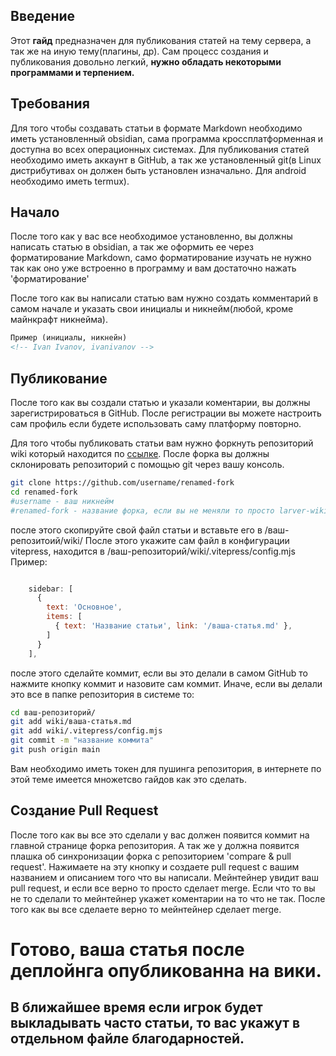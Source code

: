 <!-- Sophron Ragozin, sophragoz -->
## Введение
Этот **гайд** предназначен для публикования статей на тему сервера, а так же на иную тему(плагины, др).
Сам процесс создания и публикования довольно легкий, **нужно обладать некоторыми программами и терпением.**

## Требования
Для того чтобы создавать статьи в формате Markdown необходимо иметь установленный obsidian, сама программа кроссплатформенная и доступна во всех операционных системах.
Для публикования статей необходимо иметь аккаунт в GitHub, а так же установленный git(в Linux дистрибутивах он должен быть установлен изначально. Для android необходимо иметь termux). 
## Начало
После того как у вас все необходимое установленно, вы должны написать статью в obsidian, а так же оформить ее через форматирование Markdown, само форматирование изучать не нужно так как оно уже встроенно в программу и вам достаточно нажать 'форматирование'

После того как вы написали статью вам нужно создать комментарий в самом начале и указать свои инициалы и никнейм(любой, кроме майнкрафт никнейма).
```md
Пример (инициалы, никнейн)
<!-- Ivan Ivanov, ivanivanov -->
```

## Публикование
После того как вы создали статью и указали коментарии, вы должны зарегистрироваться в GitHub.
После регистрации вы можете настроить сам профиль если будете использовать саму платформу повторно.

Для того чтобы публиковать статьи вам нужно форкнуть репозиторий wiki который находится по [ссылке](https://github.com/sophragoz/larver-wiki). После форка вы должны склонировать репозиторий с помощью git через вашу консоль.
```bash
git clone https://github.com/username/renamed-fork 
cd renamed-fork
#username - ваш никнейм
#renamed-fork - название форка, если вы не меняли то просто larver-wiki
```
после этого скопируйте свой файл статьи и вставьте его в /ваш-репозитоий/wiki/
После этого укажите сам файл в конфигурации vitepress, находится в /ваш-репозиторий/wiki/.vitepress/config.mjs
Пример:
```mjs

    sidebar: [
      {
        text: 'Основное',
        items: [
          { text: 'Название статьи', link: '/ваша-статья.md' },
        ]
      }
    ],
```
после этого сделайте коммит, если вы это делали в самом GitHub то нажмите кнопку коммит и назовите сам коммит.
Иначе, если вы делали это все в папке репозитория в системе то:
```bash
cd ваш-репозиторий/
git add wiki/ваша-статья.md
git add wiki/.vitepress/config.mjs
git commit -m "название коммита"
git push origin main
```
Вам необходимо иметь токен для пушинга репозитория, в интернете по этой теме имеется множетсво гайдов как это сделать.
## Создание Pull Request
После того как вы все это сделали у вас должен появится коммит на главной странице форка репозитория. 
А так же у должна появится плашка об синхронизации форка с репозиторием 'compare & pull request'. Нажимаете на эту кнопку и создаете pull request с вашим названием и описанием того что вы написали.
Мейнтейнер увидит ваш pull request, и если все верно то просто сделает merge. Если что то вы не то сделали то мейнтейнер укажет коментарии на то что не так. После того как вы все сделаете верно то мейнтейнер сделает merge.

# Готово, ваша статья после деплойнга опубликованна на вики.
## В ближайшее время если игрок будет выкладывать часто статьи, то вас укажут в отдельном файле благодарностей.
